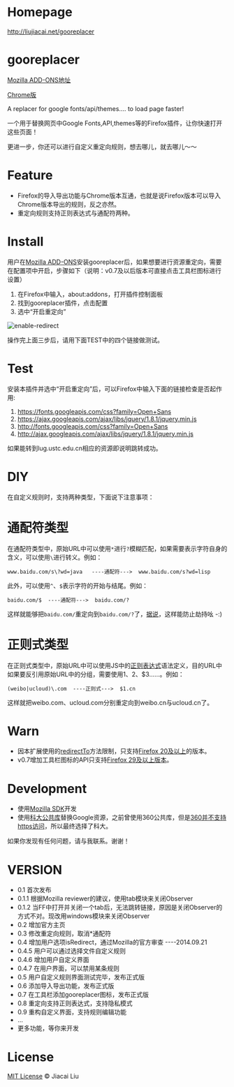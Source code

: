 Homepage
===

http://liujiacai.net/gooreplacer 

gooreplacer
===

[Mozilla ADD-ONS地址](https://addons.mozilla.org/zh-CN/firefox/addon/gooreplacer/)

[Chrome版](https://github.com/jiacai2050/gooreplacer4chrome)

A replacer for google fonts/api/themes.... to load page faster!

一个用于替换网页中Google Fonts,API,themes等的Firefox插件，让你快速打开这些页面！

更进一步，你还可以进行自定义重定向规则，想去哪儿，就去哪儿～～

Feature
===

- Firefox的导入导出功能与Chrome版本互通，也就是说Firefox版本可以导入Chrome版本导出的规则，反之亦然。
- 重定向规则支持正则表达式与通配符两种。

Install
===

用户在[Mozilla ADD-ONS](https://addons.mozilla.org/zh-CN/firefox/addon/gooreplacer/)安装gooreplacer后，如果想要进行资源重定向，需要在配置项中开启，步骤如下（说明：v0.7及以后版本可直接点击工具栏图标进行设置）

1. 在Firefox中输入，about:addons，打开插件控制面板
2. 找到gooreplacer插件，点击配置
3. 选中“开启重定向”


<img src="http://img02.taobaocdn.com/imgextra/i2/581166664/TB2Ih_MaVXXXXXnXXXXXXXXXXXX_!!581166664.png" alt=" enable-redirect"/>

操作完上面三步后，请用下面TEST中的四个链接做测试。

Test
===

安装本插件并选中“开启重定向”后，可以Firefox中输入下面的链接检查是否起作用:

1. https://fonts.googleapis.com/css?family=Open+Sans
2. https://ajax.googleapis.com/ajax/libs/jquery/1.8.1/jquery.min.js
3. http://fonts.googleapis.com/css?family=Open+Sans
4. http://ajax.googleapis.com/ajax/libs/jquery/1.8.1/jquery.min.js

如果能转到lug.ustc.edu.cn相应的资源即说明跳转成功。

DIY
===

在自定义规则时，支持两种类型，下面说下注意事项：

通配符类型
====

在通配符类型中，原始URL中可以使用`*`进行`?`模糊匹配，如果需要表示字符自身的含义，可以使用`\`进行转义。例如：

```
www.baidu.com/s\?wd=java   ----通配符--->  www.baidu.com/s?wd=lisp
```

此外，可以使用`^`、`$`表示字符的开始与结尾。例如：

```
baidu.com/$  ----通配符--->  baidu.com/?
```
这样就能够把`baidu.com/`重定向到`baidu.com/?`了，[据说](http://v2ex.com/t/169967#reply2)，这样能防止劫持吆 -:)


正则式类型
====

在正则式类型中，原始URL中可以使用JS中的[正则表达式](https://developer.mozilla.org/zh-CN/docs/Web/JavaScript/Reference/Global_Objects/RegExp)语法定义，目的URL中如果要反引用原始URL中的分组，需要使用$1、$2、$3......。例如：

```
(weibo|ucloud)\.com  ----正则式--->  $1.cn
```

这样就把weibo.com、ucloud.com分别重定向到weibo.cn与ucloud.cn了。

Warn
===
- 因本扩展使用的[redirectTo](https://developer.mozilla.org/en-US/docs/Mozilla/Tech/XPCOM/Reference/Interface/nsIHttpChannel#redirectTo%28%29)方法限制，只支持[Firefox 20及以上](https://developer.mozilla.org/en-US/docs/Mozilla/Gecko/Versions)的版本。
- v0.7增加工具栏图标的API只支持[Firefox 29及以上版本](https://developer.mozilla.org/en-US/Add-ons/SDK/Tutorials/Adding_a_Button_to_the_Toolbar)。

Development
===

- 使用[Mozilla SDK](https://developer.mozilla.org/en-US/Add-ons/SDK)开发
- 使用[科大公共库](https://servers.ustclug.org/2014/07/ustc-blog-force-google-fonts-proxy/)替换Google资源，之前曾使用360公共库，但是[360并不支持https访问](https://servers.ustclug.org/2014/06/blog-googlefonts-speedup/)，所以最终选择了科大。

如果你发现有任何问题，请与我联系。谢谢！

VERSION
===
- 0.1 首次发布
- 0.1.1 根据Mozilla reviewer的建议，使用tab模块来关闭Observer
- 0.1.2 当FF中打开并关闭一个tab后，无法跳转链接，原因是关闭Observer的方式不对。现改用windows模块来关闭Observer
- 0.2 增加官方主页
- 0.3 修改重定向规则，取消\*通配符
- 0.4 增加用户选项isRedirect，通过Mozilla的官方审查 ----2014.09.21
- 0.4.5 用户可以通过选择文件自定义规则
- 0.4.6 增加用户自定义界面
- 0.4.7 在用户界面，可以禁用某条规则
- 0.5 用户自定义规则界面测试完毕，发布正式版
- 0.6 添加导入导出功能，发布正式版
- 0.7 在工具栏添加gooreplacer图标，发布正式版
- 0.8 重定向支持正则表达式，支持隐私模式
- 0.9 重构自定义界面，支持规则编辑功能
- ...
- 更多功能，等你来开发 

License
===
[MIT License](http://liujiacai.net/license/MIT/) © Jiacai Liu

